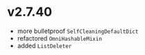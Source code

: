 # v2.7.40

* more bulletproof `SelfCleaningDefaultDict`
* refactored `OmniHashableMixin`
* added `ListDeleter
`